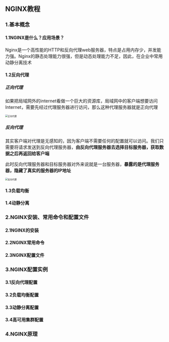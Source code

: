 ## NGINX教程

### 1.基本概念

#### 1.1NGINX是什么？应用场景？

Nginx是一个高性能的HTTP和反向代理web服务器，特点是占用内存少，并发能力强。Nginx的静态处理能力很强，但是动态处理能力不足，因此，在企业中常用动静分离技术

#### 1.2反向代理

##### 正向代理

如果把局域网外的internet看做一个巨大的资源库，局域网中的客户端想要访问Internet，需要先经过代理服务器进行访问，那么这种代理服务器就是正向代理

<img src="https://cdn.jsdelivr.net/gh/Andre235/-community@master/src/正向代理.347llwkxub20.png" alt="正向代理" style="zoom:50%;" />

##### 反向代理

其实客户端对代理是无感知的，因为客户端不需要任何的配置就可以访问。我们只需要将请求发送到反向代理服务器，**由反向代理服务器去选择目标服务器，获取数据之后再返回给客户端**

此时反向代理服务器和目标服务器对外来说就是一台服务器，**暴露的是代理服务器，隐藏了真实的服务器的IP地址**

<img src="https://cdn.jsdelivr.net/gh/Andre235/-community@master/src/反向代理.75zp8ah589k.png" alt="反向代理" style="zoom: 50%;" />

#### 1.3负载均衡

#### 1.4动静分离

### 2.NGINX安装、常用命令和配置文件

#### 2.1NGINX的安装

#### 2.2NGINX常用命令

#### 2.3NGINX配置文件

### 3.NGINX配置实例

#### 3.1反向代理配置

#### 3.2负载均衡配置

#### 3.3动静分离配置

#### 3.4高可用集群配置

### 4.NGINX原理









